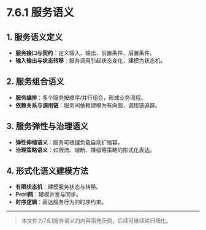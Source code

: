 # 7.6.1 服务语义

## 1. 服务语义定义

- **服务接口与契约**：定义输入、输出、前置条件、后置条件。
- **输入输出与状态转移**：服务调用引起状态变化，建模为状态机。

## 2. 服务组合语义

- **服务编排**：多个服务按顺序/并行组合，形成业务流程。
- **依赖关系与调用链**：服务间依赖建模为有向图，调用链追踪。

## 3. 服务弹性与治理语义

- **弹性伸缩语义**：服务可根据负载自动扩缩容。
- **治理策略语义**：如限流、熔断、降级等策略的形式化表达。

## 4. 形式化语义建模方法

- **有限状态机**：建模服务状态与转移。
- **Petri网**：建模并发与同步。
- **时序逻辑**：表达服务行为的时序约束。

---
> 本文件为7.6.1服务语义的内容填充示例，后续可继续递归细化。
